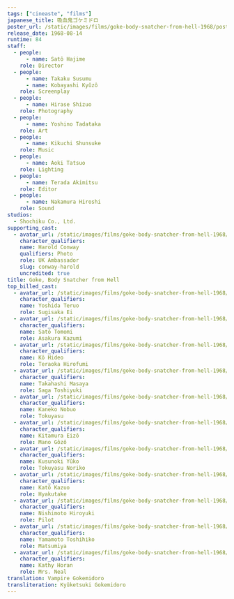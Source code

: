 ```yaml
---
tags: ["cineaste", "films"]
japanese_title: 吸血鬼ゴケミドロ
poster_url: /static/images/films/goke-body-snatcher-from-hell-1968/posters/poster.webp
release_date: 1968-08-14
runtime: 84
staff:
  - people:
      - name: Satô Hajime
    role: Director
  - people:
      - name: Takaku Susumu
      - name: Kobayashi Kyûzô
    role: Screenplay
  - people:
      - name: Hirase Shizuo
    role: Photography
  - people:
      - name: Yoshino Tadataka
    role: Art
  - people:
      - name: Kikuchi Shunsuke
    role: Music
  - people:
      - name: Aoki Tatsuo
    role: Lighting
  - people:
      - name: Terada Akimitsu
    role: Editor
  - people:
      - name: Nakamura Hiroshi
    role: Sound
studios:
  - Shochiku Co., Ltd.
supporting_cast:
  - avatar_url: /static/images/films/goke-body-snatcher-from-hell-1968/cast-avatars/harold-s-conway-0.webp
    character_qualifiers:
    name: Harold Conway
    qualifiers: Photo
    role: UK Ambassador
    slug: conway-harold
    uncredited: true
title: Goke, Body Snatcher from Hell
top_billed_cast:
  - avatar_url: /static/images/films/goke-body-snatcher-from-hell-1968/cast-avatars/teruo-yoshida-0.webp
    character_qualifiers:
    name: Yoshida Teruo
    role: Sugisaka Ei
  - avatar_url: /static/images/films/goke-body-snatcher-from-hell-1968/cast-avatars/tomomi-sato-0.webp
    character_qualifiers:
    name: Satô Tomomi
    role: Asakura Kazumi
  - avatar_url: /static/images/films/goke-body-snatcher-from-hell-1968/cast-avatars/hideo-ko-0.webp
    character_qualifiers:
    name: Kô Hideo
    role: Teraoka Hirofumi
  - avatar_url: /static/images/films/goke-body-snatcher-from-hell-1968/cast-avatars/masaya-takahashi-0.webp
    character_qualifiers:
    name: Takahashi Masaya
    role: Saga Toshiyuki
  - avatar_url: /static/images/films/goke-body-snatcher-from-hell-1968/cast-avatars/nobuo-kaneko-0.webp
    character_qualifiers:
    name: Kaneko Nobuo
    role: Tokuyasu
  - avatar_url: /static/images/films/goke-body-snatcher-from-hell-1968/cast-avatars/eizo-kitamura-0.webp
    character_qualifiers:
    name: Kitamura Eizô
    role: Mano Gôzô
  - avatar_url: /static/images/films/goke-body-snatcher-from-hell-1968/cast-avatars/yuko-kusunoki-0.webp
    character_qualifiers:
    name: Kusunoki Yûko
    role: Tokuyasu Noriko
  - avatar_url: /static/images/films/goke-body-snatcher-from-hell-1968/cast-avatars/kazuo-kato-0.webp
    character_qualifiers:
    name: Katô Kazuo
    role: Hyakutake
  - avatar_url: /static/images/films/goke-body-snatcher-from-hell-1968/cast-avatars/hiroyuki-nishimoto-0.webp
    character_qualifiers:
    name: Nishimoto Hiroyuki
    role: Pilot
  - avatar_url: /static/images/films/goke-body-snatcher-from-hell-1968/cast-avatars/toshihiko-yamamoto-0.webp
    character_qualifiers:
    name: Yamamoto Toshihiko
    role: Matsumiya
  - avatar_url: /static/images/films/goke-body-snatcher-from-hell-1968/cast-avatars/kathy-horan-0.webp
    character_qualifiers:
    name: Kathy Horan
    role: Mrs. Neal
translation: Vampire Gokemidoro
transliteration: Kyûketsuki Gokemidoro
---
```

